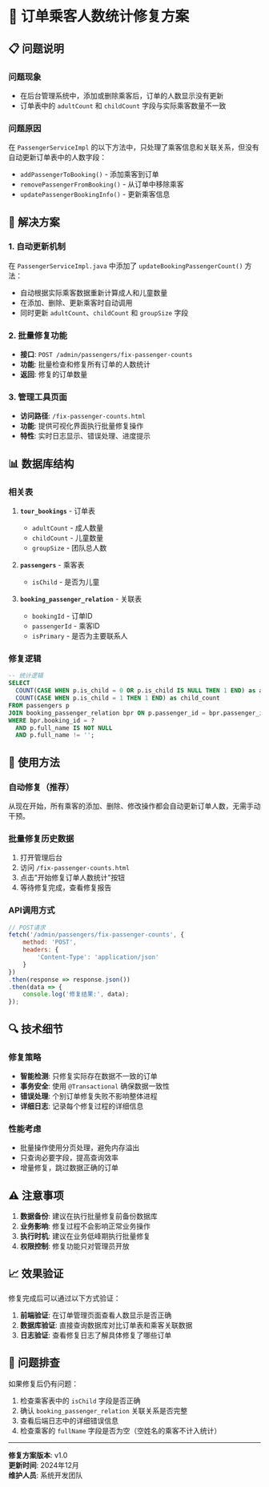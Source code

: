 # 🔧 订单乘客人数统计修复方案

## 📋 问题说明

### 问题现象
- 在后台管理系统中，添加或删除乘客后，订单的人数显示没有更新
- 订单表中的 `adultCount` 和 `childCount` 字段与实际乘客数量不一致

### 问题原因
在 `PassengerServiceImpl` 的以下方法中，只处理了乘客信息和关联关系，但没有自动更新订单表中的人数字段：
- `addPassengerToBooking()` - 添加乘客到订单
- `removePassengerFromBooking()` - 从订单中移除乘客
- `updatePassengerBookingInfo()` - 更新乘客信息

## 🔧 解决方案

### 1. 自动更新机制
在 `PassengerServiceImpl.java` 中添加了 `updateBookingPassengerCount()` 方法：
- 自动根据实际乘客数据重新计算成人和儿童数量
- 在添加、删除、更新乘客时自动调用
- 同时更新 `adultCount`、`childCount` 和 `groupSize` 字段

### 2. 批量修复功能
- **接口**: `POST /admin/passengers/fix-passenger-counts`
- **功能**: 批量检查和修复所有订单的人数统计
- **返回**: 修复的订单数量

### 3. 管理工具页面
- **访问路径**: `/fix-passenger-counts.html`
- **功能**: 提供可视化界面执行批量修复操作
- **特性**: 实时日志显示、错误处理、进度提示

## 📊 数据库结构

### 相关表
1. **`tour_bookings`** - 订单表
   - `adultCount` - 成人数量
   - `childCount` - 儿童数量
   - `groupSize` - 团队总人数

2. **`passengers`** - 乘客表
   - `isChild` - 是否为儿童

3. **`booking_passenger_relation`** - 关联表
   - `bookingId` - 订单ID
   - `passengerId` - 乘客ID
   - `isPrimary` - 是否为主要联系人

### 修复逻辑
```sql
-- 统计逻辑
SELECT 
  COUNT(CASE WHEN p.is_child = 0 OR p.is_child IS NULL THEN 1 END) as adult_count,
  COUNT(CASE WHEN p.is_child = 1 THEN 1 END) as child_count
FROM passengers p
JOIN booking_passenger_relation bpr ON p.passenger_id = bpr.passenger_id
WHERE bpr.booking_id = ?
  AND p.full_name IS NOT NULL 
  AND p.full_name != '';
```

## 🚀 使用方法

### 自动修复（推荐）
从现在开始，所有乘客的添加、删除、修改操作都会自动更新订单人数，无需手动干预。

### 批量修复历史数据
1. 打开管理后台
2. 访问 `/fix-passenger-counts.html`
3. 点击"开始修复订单人数统计"按钮
4. 等待修复完成，查看修复报告

### API调用方式
```javascript
// POST请求
fetch('/admin/passengers/fix-passenger-counts', {
    method: 'POST',
    headers: {
        'Content-Type': 'application/json'
    }
})
.then(response => response.json())
.then(data => {
    console.log('修复结果:', data);
});
```

## 🔍 技术细节

### 修复策略
- **智能检测**: 只修复实际存在数据不一致的订单
- **事务安全**: 使用 `@Transactional` 确保数据一致性
- **错误处理**: 个别订单修复失败不影响整体进程
- **详细日志**: 记录每个修复过程的详细信息

### 性能考虑
- 批量操作使用分页处理，避免内存溢出
- 只查询必要字段，提高查询效率
- 增量修复，跳过数据正确的订单

## ⚠️ 注意事项

1. **数据备份**: 建议在执行批量修复前备份数据库
2. **业务影响**: 修复过程不会影响正常业务操作
3. **执行时机**: 建议在业务低峰期执行批量修复
4. **权限控制**: 修复功能只对管理员开放

## 📈 效果验证

修复完成后可以通过以下方式验证：

1. **前端验证**: 在订单管理页面查看人数显示是否正确
2. **数据库验证**: 直接查询数据库对比订单表和乘客关联数据
3. **日志验证**: 查看修复日志了解具体修复了哪些订单

## 🐛 问题排查

如果修复后仍有问题：

1. 检查乘客表中的 `isChild` 字段是否正确
2. 确认 `booking_passenger_relation` 关联关系是否完整
3. 查看后端日志中的详细错误信息
4. 检查乘客的 `fullName` 字段是否为空（空姓名的乘客不计入统计）

---

**修复方案版本**: v1.0  
**更新时间**: 2024年12月  
**维护人员**: 系统开发团队 